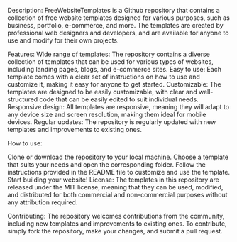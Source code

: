 Description: FreeWebsiteTemplates is a Github repository that contains a collection of free website templates designed for various purposes, such as business, portfolio, e-commerce, and more. The templates are created by professional web designers and developers, and are available for anyone to use and modify for their own projects.

Features:
Wide range of templates: The repository contains a diverse collection of templates that can be used for various types of websites, including landing pages, blogs, and e-commerce sites.
Easy to use: Each template comes with a clear set of instructions on how to use and customize it, making it easy for anyone to get started.
Customizable: The templates are designed to be easily customizable, with clear and well-structured code that can be easily edited to suit individual needs.
Responsive design: All templates are responsive, meaning they will adapt to any device size and screen resolution, making them ideal for mobile devices.
Regular updates: The repository is regularly updated with new templates and improvements to existing ones.

How to use:

Clone or download the repository to your local machine.
Choose a template that suits your needs and open the corresponding folder.
Follow the instructions provided in the README file to customize and use the template.
Start building your website!
License: The templates in this repository are released under the MIT license, meaning that they can be used, modified, and distributed for both commercial and non-commercial purposes without any attribution required.

Contributing: The repository welcomes contributions from the community, including new templates and improvements to existing ones. To contribute, simply fork the repository, make your changes, and submit a pull request.
